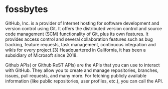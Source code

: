 # fossbytes
GitHub, Inc. is a provider of Internet hosting for software development and version control using Git. It offers the distributed version control and source code management (SCM) functionality of Git, plus its own features. It provides access control and several collaboration features such as bug tracking, feature requests, task management, continuous integration and wikis for every project.[3] Headquartered in California, it has been a subsidiary of Microsoft since 2018.

Github APIs( or Github ReST APIs) are the APIs that you can use to interact with GitHub. They allow you to create and manage repositories, branches, issues, pull requests, and many more. For fetching publicly available information (like public repositories, user profiles, etc.), you can call the API.
 
